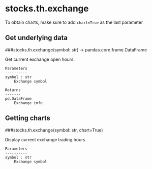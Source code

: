 # stocks.th.exchange

To obtain charts, make sure to add `chart=True` as the last parameter

## Get underlying data 
###stocks.th.exchange(symbol: str) -> pandas.core.frame.DataFrame

Get current exchange open hours.

    Parameters
    ----------
    symbol : str
        Exchange symbol

    Returns
    -------
    pd.DataFrame
        Exchange info

## Getting charts 
###stocks.th.exchange(symbol: str, chart=True)

Display current exchange trading hours.

    Parameters
    ----------
    symbol : str
        Exchange symbol
